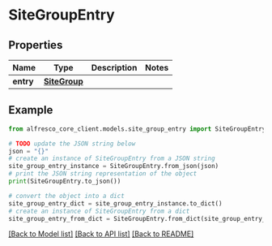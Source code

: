# SiteGroupEntry


## Properties

Name | Type | Description | Notes
------------ | ------------- | ------------- | -------------
**entry** | [**SiteGroup**](SiteGroup.md) |  | 

## Example

```python
from alfresco_core_client.models.site_group_entry import SiteGroupEntry

# TODO update the JSON string below
json = "{}"
# create an instance of SiteGroupEntry from a JSON string
site_group_entry_instance = SiteGroupEntry.from_json(json)
# print the JSON string representation of the object
print(SiteGroupEntry.to_json())

# convert the object into a dict
site_group_entry_dict = site_group_entry_instance.to_dict()
# create an instance of SiteGroupEntry from a dict
site_group_entry_from_dict = SiteGroupEntry.from_dict(site_group_entry_dict)
```
[[Back to Model list]](../README.md#documentation-for-models) [[Back to API list]](../README.md#documentation-for-api-endpoints) [[Back to README]](../README.md)


